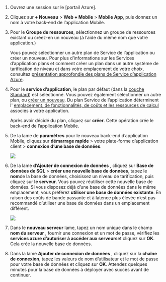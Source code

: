1. Ouvrez une session sur le [portail Azure].

2. Cliquez sur **+ Nouveau** > **Web + Mobile** > **Mobile App**, puis donnez un nom à votre back-end de l’application Mobile.

3. Pour le **Groupe de ressources**, sélectionnez un groupe de ressources existant ou créez-en un nouveau (à l’aide du même nom que votre application.) 
 
    Vous pouvez sélectionner un autre plan de Service de l’application ou créer un nouveau. Pour plus d’informations sur les Services d’application plans et comment créer un plan dans un autre système de tarification de niveau et dans votre emplacement de votre choix, consultez [présentation approfondie des plans de Service d’application Azure](../articles/app-service/azure-web-sites-web-hosting-plans-in-depth-overview.md).

4. Pour le **service d’application**, le plan par défaut (dans la [couche Standard](https://azure.microsoft.com/pricing/details/app-service/)) est sélectionné. Vous pouvez également sélectionner un autre plan, ou [créer un nouveau](../app-service/azure-web-sites-web-hosting-plans-in-depth-overview.md#create-an-app-service-plan). Du plan Service de l’application déterminent l' [emplacement, de fonctionnalités, de coûts et les ressources de calcul](https://azure.microsoft.com/pricing/details/app-service/) associés à votre application. 

    Après avoir décidé du plan, cliquez sur **créer**. Cette opération crée le back-end de l’application Mobile. 
    
6. De la lame de **paramètres** pour le nouveau back-end d’application Mobile, cliquez sur **démarrage rapide** > votre plate-forme d’application client > **connexion d’une base de données**. 

    ![](./media/app-service-mobile-dotnet-backend-create-new-service/dotnet-backend-create-data-connection.png)

7. De la lame **d’Ajouter de connexion de données** , cliquez sur **Base de données de SQL** > **créer une nouvelle base de données**, tapez le **nom**de la base de données, choisissez un niveau de tarification, puis cliquez sur **le serveur**.  Vous pouvez réutiliser cette nouvelle base de données. Si vous disposez déjà d’une base de données dans le même emplacement, vous préférez **utiliser une base de données existante**. En raison des coûts de bande passante et à latence plus élevée n’est pas recommandé d’utiliser une base de données dans un emplacement différent.
 
    ![](./media/app-service-mobile-dotnet-backend-create-new-service/dotnet-backend-create-db.png)

8. Dans le **nouveau serveur** lame, tapez un nom unique dans le champ **nom du serveur** , fournir une connexion et un mot de passe, vérifiez les **services azure d’autoriser à accéder aux serveurs**et cliquez sur **OK**. Cela crée la nouvelle base de données.

9. Dans la lame **Ajouter de connexion de données** , cliquez sur la **chaîne de connexion**, tapez les valeurs de nom d’utilisateur et le mot de passe pour votre base de données et cliquez sur **OK**. Attendez quelques minutes pour la base de données à déployer avec succès avant de continuer.

<!-- URLs. -->
[Azure Portal]: https://portal.azure.com/
